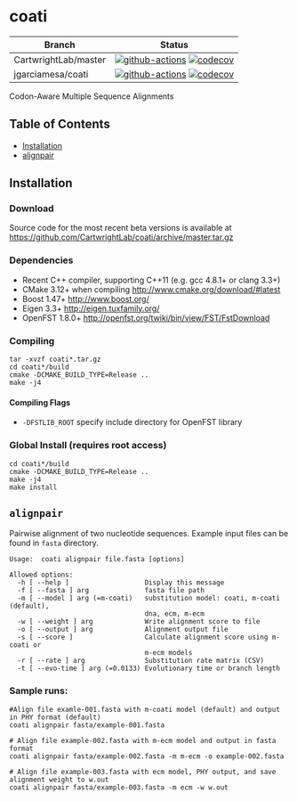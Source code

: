 # coati

Branch | Status
------ | ------
CartwrightLab/master | [![github-actions](https://github.com/CartwrightLab/coati/actions/workflows/cmake.yml/badge.svg?branch=master)](https://github.com/CartwrightLab/coati/actions/workflows/cmake.yml) [![codecov](https://codecov.io/gh/CartwrightLab/coati/branch/master/graph/badge.svg)](https://codecov.io/gh/CartwrightLab/coati)
jgarciamesa/coati | [![github-actions](https://github.com/jgarciamesa/coati/actions/workflows/cmake.yml/badge.svg?branch=main)](https://github.com/jgarciamesa/coati/actions/workflows/cmake.yml) [![codecov](https://codecov.io/gh/jgarciamesa/coati/branch/main/graph/badge.svg)](https://codecov.io/gh/jgarciamesa/coati)

Codon-Aware Multiple Sequence Alignments

## Table of Contents
* [Installation](#installation)
* [alignpair](#alignpair)

## Installation

### Download
Source code for the most recent beta versions is available at <https://github.com/CartwrightLab/coati/archive/master.tar.gz>

### Dependencies

* Recent C++ compiler, supporting C++11 (e.g. gcc 4.8.1+ or clang 3.3+)
* CMake 3.12+ when compiling <http://www.cmake.org/download/#latest>
* Boost 1.47+ <http://www.boost.org/>
* Eigen 3.3+ <http://eigen.tuxfamily.org/>
* OpenFST 1.8.0+ <http://openfst.org/twiki/bin/view/FST/FstDownload>


### Compiling
```
tar -xvzf coati*.tar.gz
cd coati*/build
cmake -DCMAKE_BUILD_TYPE=Release ..
make -j4
```

#### Compiling Flags
* `-DFSTLIB_ROOT` specify include directory for OpenFST library

### Global Install (requires root access)
```
cd coati*/build
cmake -DCMAKE_BUILD_TYPE=Release ..
make -j4
make install
```

## `alignpair`

Pairwise alignment of two nucleotide sequences. Example input files can be found in `fasta` directory.
```
Usage:	coati alignpair file.fasta [options]

Allowed options:
  -h [ --help ]                   Display this message
  -f [ --fasta ] arg              fasta file path
  -m [ --model ] arg (=m-coati)   substitution model: coati, m-coati (default),
                                  dna, ecm, m-ecm
  -w [ --weight ] arg             Write alignment score to file
  -o [ --output ] arg             Alignment output file
  -s [ --score ]                  Calculate alignment score using m-coati or
                                  m-ecm models
  -r [ --rate ] arg               Substitution rate matrix (CSV)
  -t [ --evo-time ] arg (=0.0133) Evolutionary time or branch length
```

### Sample runs:

```
#Align file examle-001.fasta with m-coati model (default) and output in PHY format (default)
coati alignpair fasta/example-001.fasta

# Align file example-002.fasta with m-ecm model and output in fasta format
coati alignpair fasta/example-002.fasta -m m-ecm -o example-002.fasta

# Align file example-003.fasta with ecm model, PHY output, and save alignment weight to w.out
coati alignpair fasta/example-003.fasta -m ecm -w w.out
```
